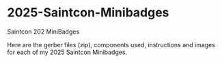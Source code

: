 # 2025-Saintcon-Minibadges
Saintcon 202 MiniBadges

Here are the gerber files (zip), components used, instructions and images for each of my 2025 Saintcon Minibadges.

